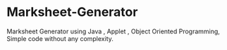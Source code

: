 # Marksheet-Generator
Marksheet Generator using Java , Applet , Object Oriented Programming, Simple code without any complexity.
